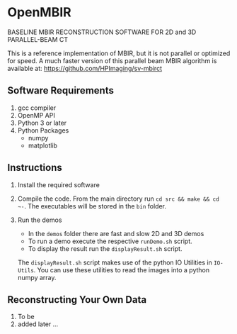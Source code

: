 # OpenMBIR 
BASELINE MBIR RECONSTRUCTION SOFTWARE FOR 2D and 3D PARALLEL-BEAM CT

This is a reference implementation of MBIR, but it is not parallel or optimized for speed.
A much faster version of this parallel beam MBIR algorithm is available at:
  https://github.com/HPImaging/sv-mbirct

## Software Requirements
1. gcc compiler
2. OpenMP API
3. Python 3 or later
4. Python Packages
   * numpy
   * matplotlib
 

## Instructions

1) Install the required software

2) Compile the code. From the main directory run `cd src && make && cd ~-`. The executables will be stored in the `bin` folder. 
   
3) Run the demos
   * In the `demos` folder there are fast and slow 2D and 3D demos
   * To run a demo execute the respective `runDemo.sh` script.
   * To display the result run the `displayResult.sh` script.
   
   The `displayResult.sh` script makes use of the python IO Utilities in `IO-Utils`. You can use these utilities to read the images into a python numpy array.


## Reconstructing Your Own Data

1) To be
2) added later ...



